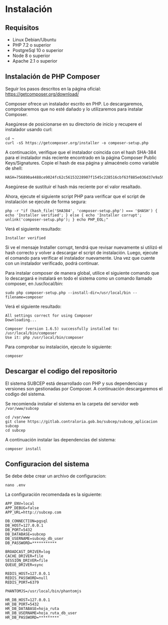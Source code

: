 # Instalación
## Requisitos
  - Linux Debian/Ubuntu
  - PHP 7.2 o superior
  - PostgreSql 10 o superior
  - Node 8 o superior
  - Apache 2.1 o superior
## Instalación de PHP Composer
Seguir los pasos descritos en la página oficial:
https://getcomposer.org/download/

Composer ofrece un instalador escrito en PHP. Lo descargaremos, comprobaremos que no esté dañado y lo utilizaremos para instalar Composer.

Asegúrese de posicionarse en su directorio de inicio y recupere el instalador usando curl:

    cd ~
    curl -sS https://getcomposer.org/installer -o composer-setup.php

A continuación, verifique que el instalador coincida con el hash SHA-384 para el instalador más reciente encontrado en la página Composer Public Keys/Signatures. Copie el hash de esa página y almacénelo como variable de shell:

    HASH=756890a4488ce9024fc62c56153228907f1545c228516cbf63f885e036d37e9a59d27d63f46af1d4d07ee0f76181c7d3

Asegúrese de sustituir el hash más reciente por el valor resaltado.

Ahora, ejecute el siguiente script PHP para verificar que el script de instalación se ejecute de forma segura:

    php -r "if (hash_file('SHA384', 'composer-setup.php') === '$HASH') { echo 'Installer verified'; } else { echo 'Installer corrupt'; unlink('composer-setup.php'); } echo PHP_EOL;"

Verá el siguiente resultado:
```
Installer verified
```
Si ve el mensaje Installer corrupt, tendrá que revisar nuevamente si utilizó el hash correcto y volver a descargar el script de instalación. Luego, ejecute el comando para verificar el instalador nuevamente. Una vez que cuente con un instalador verificado, podrá continuar.

Para instalar composer de manera global, utilice el siguiente comando que lo descargará e instalará en todo el sistema como un comando llamado composer, en /usr/local/bin:

    sudo php composer-setup.php --install-dir=/usr/local/bin --filename=composer

Verá el siguiente resultado:

```
All settings correct for using Composer
Downloading...

Composer (version 1.6.5) successfully installed to: /usr/local/bin/composer
Use it: php /usr/local/bin/composer
```

Para comprobar su instalación, ejecute lo siguiente:

    composer

## Descargar el codigo del repositorio

El sistema SUBCEP está desarrollado con PHP y sus dependencias y versiones son gestionadas por Composer.
A continuación descargaremos el codigo del sistema.

Se recomienda instalar el sistema en la carpeta del servidor web `/var/www/subcep`

```
cd /var/www
git clone https://gitlab.contraloria.gob.bo/subcep/subcep_aplicacion subcep
cd subcep
```
A continuación instalar las dependencias del sistema:
```
composer install
```

## Configuracion del sistema

Se debe debe crear un archivo de configuracion:

```
nano .env
```
La configuración recomendada es la siguiente:

```
APP_ENV=local
APP_DEBUG=false
APP_URL=http://subcep.com

DB_CONNECTION=pgsql
DB_HOST=127.0.0.1
DB_PORT=5432
DB_DATABASE=subcep
DB_USERNAME=subcep_db_user
DB_PASSWORD=***********

BROADCAST_DRIVER=log
CACHE_DRIVER=file
SESSION_DRIVER=file
QUEUE_DRIVER=sync

REDIS_HOST=127.0.0.1
REDIS_PASSWORD=null
REDIS_PORT=6379

PHANTOMJS=/usr/local/bin/phantomjs

HR_DB_HOST=127.0.0.1
HR_DB_PORT=5432
HR_DB_DATABASE=hoja_ruta
HR_DB_USERNAME=hoja_ruta_db_user
HR_DB_PASSWORD=*********

```

